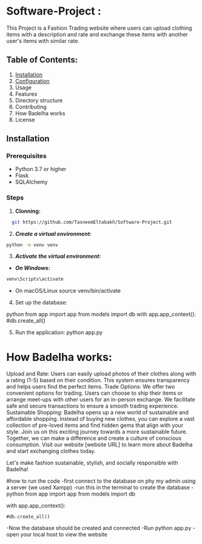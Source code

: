 # Software-Project :
This Project is a Fashion Trading website where users can upload clothing items with a description and rate and exchange these items with another user's items with similar rate.

## Table of Contents:
1. [Installation](#installation)
2. [Configuration](#configration)
3. Usage
4. Features
5. Directory structure
6. Contributing
7. How Badelha works
8. License

## Installation
### Prerequisites
- Python 3.7 or higher
- Flask
- SQLAlchemy

### Steps
1. **Clonning:**
 ```sh
   git https://github.com/TasneemEltabakh/Software-Project.git
 ``` 
2. ***Create a virtual environment:***
```sh
python -m venv venv
 ``` 
3. ***Activate the virtual environment:***
- ***On Windows:***
```sh
venv\Scripts\activate
 ``` 
- On macOS/Linux
source venv/bin/activate

4. Set up the database:

python 
from app import app
from models import db
with app.app_context():   
    #db.create_all()


5. Run the application:
python app.py



# How Badelha works:

Upload and Rate: Users can easily upload photos of their clothes along with a rating (1-5) based on their condition. This system ensures transparency and helps users find the perfect items.
Trade Options: We offer two convenient options for trading. Users can choose to ship their items or arrange meet-ups with other users for an in-person exchange. We facilitate safe and secure transactions to ensure a smooth trading experience.
Sustainable Shopping: Badelha opens up a new world of sustainable and affordable shopping. Instead of buying new clothes, you can explore a vast collection of pre-loved items and find hidden gems that align with your style.
Join us on this exciting journey towards a more sustainable future. Together, we can make a difference and create a culture of conscious consumption. Visit our website [website URL] to learn more about Badelha and start exchanging clothes today.

Let's make fashion sustainable, stylish, and socially responsible with Badelha!

#how to run the code
-first connect to the database on phy my admin using a server (we used Xampp)
-run this in the terminal to create the database
-python 
from app import app
from models import db

with app.app_context():
    
    #db.create_all()
-Now the database should be created and connected
-Run python app.py 
-open your local host to view the website
